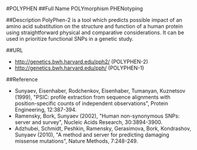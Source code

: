 #POLYPHEN
##Full Name
POLYmorphism PHENotyping

##Description
PolyPhen-2 is a tool which predicts possible impact of an amino acid substitution on the structure and function of a human protein using straightforward physical and comparative considerations. It can be used in prioritize functional SNPs in a genetic study.

##URL
* http://genetics.bwh.harvard.edu/pph2/ (POLYPHEN-2)
* http://genetics.bwh.harvard.edu/pph/ (POLYPHEN-1)

##Reference
* Sunyaev, Eisenhaber, Rodchenkov, Eisenhaber, Tumanyan, Kuznetsov (1999), "PSIC: profile extraction from sequence alignments with position-specific counts of independent observations", Protein Engineering, 12:387-394.
* Ramensky, Bork, Sunyaev (2002), "Human non-synonymous SNPs: server and survey", Nucleic Acids Research, 30:3894-3900.
* Adzhubei, Schmidt, Peshkin, Ramensky, Gerasimova, Bork, Kondrashov, Sunyaev (2010), "A method and server for predicting damaging missense mutations", Nature Methods, 7:248-249.

